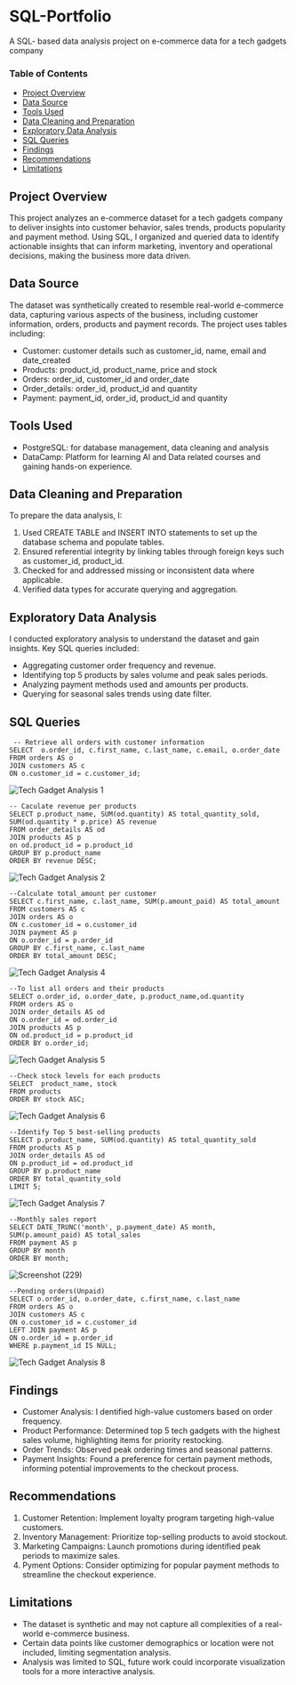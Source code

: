 # SQL-Portfolio
A SQL- based data analysis project on e-commerce data for a tech gadgets company

### Table of Contents

 - [Project Overview](#project-overview)
 - [Data Source](#data-source)
 - [Tools Used](#tools-used)
 - [Data Cleaning and Preparation](#data-cleaning-and-preparation)
 - [Exploratory Data Analysis](#exploratory-data-analysis)
 - [SQL Queries](#sql-queries)
 - [Findings](#findings)
 - [Recommendations](#recommendations)
 - [Limitations](#limitations)

   
## Project Overview
This project analyzes an e-commerce dataset for a tech gadgets company to deliver insights into customer behavior, sales trends, products popularity and payment method. Using SQL, I organized and queried data to identify actionable insights that can inform marketing, inventory and operational decisions, making the business more data driven.


## Data Source

The dataset was synthetically created to resemble real-world e-commerce data, capturing various aspects of the business, including customer information, orders, products and payment records. The project uses tables including: 
- Customer: customer details such as customer_id, name, email and date_created
- Products: product_id, product_name, price and stock
- Orders: order_id, customer_id and order_date
- Order_details: order_id, product_id and quantity
- Payment: payment_id, order_id, product_id and quantity

  
## Tools Used

- PostgreSQL: for database management, data cleaning and analysis
- DataCamp: Platform for learning AI and Data related courses and gaining hands-on experience.


## Data Cleaning and Preparation

To prepare the data analysis, I:
1. Used CREATE TABLE and INSERT INTO statements to set up the database schema and populate tables.
2. Ensured referential integrity by linking tables through foreign keys such as customer_id, product_id.
3. Checked for and addressed missing or inconsistent data where applicable.
4. Verified data types for accurate querying and aggregation.


## Exploratory Data Analysis

I conducted exploratory analysis to understand the dataset and gain insights. Key SQL queries included:
- Aggregating customer order frequency and revenue.
- Identifying top 5 products by sales volume and peak sales periods.
- Analyzing payment methods used and amounts per products.
- Querying for seasonal sales trends using date filter.


## SQL Queries
```
 -- Retrieve all orders with customer information
SELECT  o.order_id, c.first_name, c.last_name, c.email, o.order_date
FROM orders AS o
JOIN customers AS c
ON o.customer_id = c.customer_id;
```

![Tech Gadget Analysis 1](https://github.com/user-attachments/assets/1dc77dd5-ccf7-443a-a8ed-118cc9072521)

```
-- Caculate revenue per products
SELECT p.product_name, SUM(od.quantity) AS total_quantity_sold, SUM(od.quantity * p.price) AS revenue
FROM order_details AS od
JOIN products AS p
on od.product_id = p.product_id
GROUP BY p.product_name
ORDER BY revenue DESC;
```

![Tech Gadget Analysis 2](https://github.com/user-attachments/assets/63535f42-83ce-498f-b5bd-406f0fdaf4d6)

```
--Calculate total_amount per customer
SELECT c.first_name, c.last_name, SUM(p.amount_paid) AS total_amount
FROM customers AS c
JOIN orders AS o 
ON c.customer_id = o.customer_id
JOIN payment AS p
ON o.order_id = p.order_id
GROUP BY c.first_name, c.last_name
ORDER BY total_amount DESC;
```

![Tech Gadget Analysis 4](https://github.com/user-attachments/assets/656ee326-13a8-4b4f-9622-86eb1d72a828)

```
--To list all orders and their products
SELECT o.order_id, o.order_date, p.product_name,od.quantity
FROM orders AS o
JOIN order_details AS od 
ON o.order_id = od.order_id
JOIN products AS p 
ON od.product_id = p.product_id
ORDER BY o.order_id;
```

![Tech Gadget Analysis 5](https://github.com/user-attachments/assets/83cfa215-def9-4b0c-9202-d6b717ee7a70)

```
--Check stock levels for each products
SELECT 	product_name, stock
FROM products
ORDER BY stock ASC;
```

![Tech Gadget Analysis 6](https://github.com/user-attachments/assets/d016bf80-bd71-4d88-90ed-3fe54c420919)

```
--Identify Top 5 best-selling products
SELECT p.product_name, SUM(od.quantity) AS total_quantity_sold
FROM products AS p
JOIN order_details AS od
ON p.product_id = od.product_id
GROUP BY p.product_name
ORDER BY total_quantity_sold
LIMIT 5;
```

![Tech Gadget Analysis 7](https://github.com/user-attachments/assets/cef628b3-99e4-4451-861d-01d731d0bbf8)



```
--Monthly sales report
SELECT DATE_TRUNC('month', p.payment_date) AS month, SUM(p.amount_paid) AS total_sales
FROM payment AS p
GROUP BY month
ORDER BY month;
```

![Screenshot (229)](https://github.com/user-attachments/assets/2804edd7-06ac-4a0e-b8a9-d024f8bfb07f)

```
--Pending orders(Unpaid)
SELECT o.order_id, o.order_date, c.first_name, c.last_name
FROM orders AS o
JOIN customers AS c
ON o.customer_id = c.customer_id
LEFT JOIN payment AS p
ON o.order_id = p.order_id
WHERE p.payment_id IS NULL;
 ```

![Tech Gadget Analysis 8](https://github.com/user-attachments/assets/35c39537-1495-4b56-be58-b625cd0a8c7a)


## Findings

- Customer Analysis: I dentified high-value customers based on order frequency.
- Product Performance: Determined top 5 tech gadgets with the highest sales volume, highlighting items for priority restocking.
- Order Trends: Observed peak ordering times and seasonal patterns.
- Payment Insights: Found a preference for certain payment methods, informing potential improvements to the checkout process.

## Recommendations

1. Customer Retention: Implement loyalty program targeting high-value customers.
2. Inventory Management: Prioritize top-selling products to avoid stockout.
3. Marketing Campaigns: Launch promotions during identified peak periods to maximize sales.
4. Pyment Options: Consider optimizing for popular payment methods to streamline the checkout experience.


## Limitations

- The dataset is synthetic and may not capture all complexities of a real-world e-commerce business.
- Certain data points like customer demographics or location were not included, limiting segmentation analysis.
-  Analysis was limited to SQL, future work could incorporate visualization tools for a more interactive analysis.
